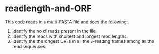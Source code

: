 # readlength-and-ORF
This code reads in a multi-FASTA file and does the following:
  1. Identify the no of reads present in the file
  2. Identify the reads with shortest and longest read lengths.
  3. Identify the the longest ORFs in all the 3-reading frames among all the read sequences.
